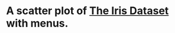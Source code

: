 # A scatter plot of [The Iris Dataset](https://gist.github.com/curran/a08a1080b88344b0c8a7) with menus.